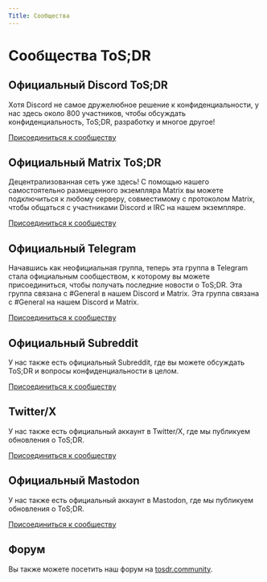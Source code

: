 ```yaml
---
Title: Сообщества
---
```


# Сообщества ToS;DR

## Официальный Discord ToS;DR

Хотя Discord не самое дружелюбное решение к конфиденциальности, у нас здесь около 800 участников, чтобы обсуждать конфиденциальность, ToS;DR, разработку и многое другое!

[Присоединиться к сообществу](https://discord.gg/tosdr)

## Официальный Matrix ToS;DR

Децентрализованная сеть уже здесь! С помощью нашего самостоятельно размещенного экземпляра Matrix вы можете подключиться к любому серверу, совместимому с протоколом Matrix, чтобы общаться с участниками Discord и IRC на нашем экземпляре.

[Присоединиться к сообществу](https://matrix.tosdr.org/)

## Официальный Telegram

Начавшись как неофициальная группа, теперь эта группа в Telegram стала официальным сообществом, к которому вы можете присоединиться, чтобы получать последние новости о ToS;DR. Эта группа связана с #General в нашем Discord и Matrix. Эта группа связана с #General на нашем Discord и Matrix.

[Присоединиться к сообществу](https://t.me/tosdrorg)

## Официальный Subreddit

У нас также есть официальный Subreddit, где вы можете обсуждать ToS;DR и вопросы конфиденциальности в целом.

[Присоединиться к сообществу](https://www.reddit.com/r/tosdr/)

## Twitter/X

У нас также есть официальный аккаунт в Twitter/X, где мы публикуем обновления о ToS;DR.

[Присоединиться к сообществу](https://x.com/tosdr)

## Официальный Mastodon

У нас также есть официальный аккаунт в Mastodon, где мы публикуем обновления о ToS;DR.

[Присоединиться к сообществу](https://mastodon.indie.host/@ToSDR)

## Форум

Вы также можете посетить наш форум на [tosdr.community](https://tosdr.community).
